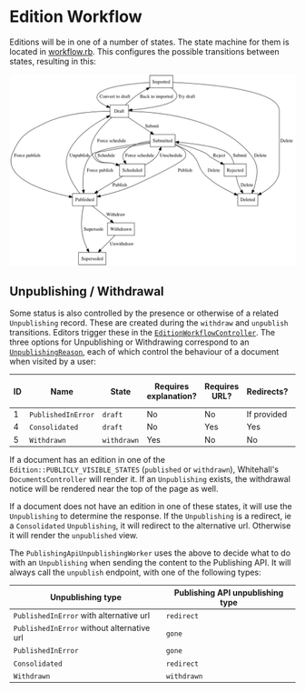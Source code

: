 # Edition Workflow

Editions will be in one of a number of states. The state machine for them is located in [workflow.rb](/app/models/edition/workflow.rb). This configures the possible transitions between states, resulting in this:

![Transitions graph](misc/edition_transitions.png)

## Unpublishing / Withdrawal

Some status is also controlled by the presence or otherwise of a related `Unpublishing` record. These are created during the `withdraw` and `unpublish` transitions. Editors trigger these in the [`EditionWorkflowController`](/app/controllers/admin/edition_workflow_controller.rb). The three options for Unpublishing or Withdrawing correspond to an [`UnpublishingReason`](/app/models/unpublishing_reason.rb), each of which control the behaviour of a document when visited by a user:

| ID | Name               | State       | Requires explanation? | Requires URL? | Redirects?  | Shows original content? |
|----|--------------------|-------------|-----------------------|---------------|-------------|-------------------------|
| 1  | `PublishedInError` | `draft`     | No                    | No            | If provided | No                      |
| 4  | `Consolidated`     | `draft`     | No                    | Yes           | Yes         | No                      |
| 5  | `Withdrawn`        | `withdrawn` | Yes                   | No            | No          | Yes                     |

If a document has an edition in one of the `Edition::PUBLICLY_VISIBLE_STATES` (`published` or `withdrawn`), Whitehall's `DocumentsController` will render it. If an `Unpublishing` exists, the withdrawal notice will be rendered near the top of the page as well.

If a document does not have an edition in one of these states, it will use the `Unpublishing` to determine the response. If the `Unpublishing` is a redirect, ie a `Consolidated` `Unpublishing`, it will redirect to the alternative url. Otherwise it will render the `unpublished` view.

The `PublishingApiUnpublishingWorker` uses the above to decide what to do with an `Unpublishing` when sending the content to the Publishing API. It will always call the `unpublish` endpoint, with one of the following types:

| Unpublishing type                          | Publishing API unpublishing type |
|--------------------------------------------|----------------------------------|
| `PublishedInError` with alternative url    | `redirect`                       |
| `PublishedInError` without alternative url | `gone`                           |
| `PublishedInError`                         | `gone`                           |
| `Consolidated`                             | `redirect`                       |
| `Withdrawn`                                | `withdrawn`                      |

